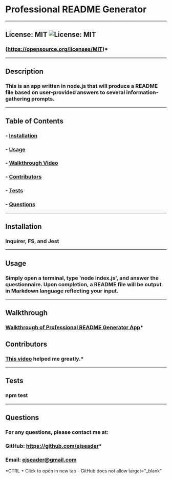 
  # Professional README Generator
  ---

  ## License: MIT  ![License: MIT](https://img.shields.io/badge/License-MIT-yellow.svg) 
  ### (https://opensource.org/licenses/MIT)* 
  ---

  ## Description
  ### This is an app written in node.js that will produce a README file based on user-provided answers to several information-gathering prompts.
  ---
 
  ## Table of Contents
  
  ### - [Installation](#installation)
  ### - [Usage](#usage)
  ### - [Walkthrough Video](#walkthrough)
  ### - [Contributors](#contributors)
  ### - [Tests](#tests)
  ### - [Questions](#questions)
  ---
    
  ## Installation
  ### Inquirer, FS, and Jest
  ---

  ## Usage
  ### Simply open a terminal, type 'node index.js', and answer the questionnaire. Upon completion, a README file will be output in Markdown language reflecting your input.
  ---

  ## Walkthrough
  ### <a href="https://drive.google.com/file/d/1QrbyB1Zyt9PCgqNtG76S8nPr7fFX31mx/view" target="_blank">Walkthrough of Professional README Generator App</a>*

  ## Contributors
  ### <a href="https://www.youtube.com/watch?v=gRlkEJuGlgI" target="_blank">This video</a> helped me greatly.*
  ---

  ## Tests
  ### npm test
  ---

  ## Questions

  ### For any questions, please contact me at:
  ### GitHub: <a href="https://github.com/ejseader" target="_blank">https://github.com/ejseader</a>*
  ### Email: ejseader@gmail.com

  *CTRL + Click to open in new tab - GitHub does not allow target="_blank"
